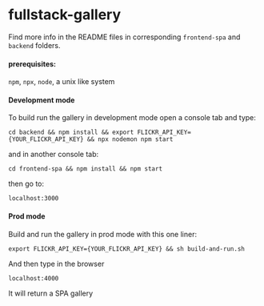 # fullstack-gallery

Find more info in the README files in corresponding `frontend-spa` and `backend` folders. 

#### prerequisites:
`npm`, `npx`, `node`, a unix like system 

#### Development mode 

To build run the gallery in development mode open a console tab and type:
```
cd backend && npm install && export FLICKR_API_KEY={YOUR_FLICKR_API_KEY} && npx nodemon npm start
```
and in another console tab:
```
cd frontend-spa && npm install && npm start
```

then go to:
```
localhost:3000
```

#### Prod mode

Build and run the gallery in prod mode with this one liner:
```
export FLICKR_API_KEY={YOUR_FLICKR_API_KEY} && sh build-and-run.sh

```

And then type in the browser 
```
localhost:4000

```

It will return a SPA gallery